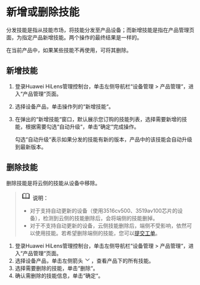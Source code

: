 # 新增或删除技能<a name="hilens_02_0054"></a>

分发技能是指从技能市场，将技能分发至产品设备；而新增技能是指在产品管理页面，为指定产品新增技能。两个操作的最终结果是一样的。

在当前产品中，如果某些技能不再使用，可将其删除。

## 新增技能<a name="section2661516796"></a>

1.  登录Huawei HiLens管理控制台，单击左侧导航栏“设备管理 \> 产品管理“，进入“产品管理“页面。
2.  选择设备产品，单击操作列的“新增技能“。
3.  在弹出的“新增技能“窗口，默认展示您订购的技能列表，选择需要新增的技能，根据需要勾选“自动升级“，单击“确定“完成操作。

    勾选“自动升级“表示如果分发的技能有新的版本，产品中的该技能会自动升级到最新版本。


## 删除技能<a name="section263281410615"></a>

删除技能是将云侧的技能从设备中移除。

>![](public_sys-resources/icon-note.gif) **说明：**   
>-   对于支持自动更新的设备（使用3516cv500、3519av100芯片的设备），检测到云侧的技能删除后，会将端侧的技能删掉。  
>-   对于不支持自动更新的设备，云侧技能删除后，端侧不受影响，依然可以使用技能。若希望删除端侧的技能，您可以[提交工单](https://console.huaweicloud.com/ticket/?region=cn-north-4&locale=zh-cn#/ticketindex/createIndex)。  

1.  登录Huawei HiLens管理控制台，单击左侧导航栏“设备管理 \> 产品管理“，进入“产品管理“页面。
2.  选择设备产品，单击左侧箭头![](figures/zh-cn_image_0193372515.png)，查看产品下的所有技能。
3.  选择需要删除的技能，单击“删除“。
4.  确认需删除的技能信息，单击“确定“。

